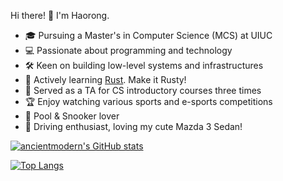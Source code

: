 Hi there! 👋 I'm Haorong.
- 🎓 Pursuing a Master's in Computer Science (MCS) at UIUC
- 💻 Passionate about programming and technology
- 🛠️ Keen on building low-level systems and infrastructures
- 🚀 Actively learning [Rust](https://github.com/rust-lang/rust). Make it Rusty!
- 🍎 Served as a TA for CS introductory courses three times
- 🏆 Enjoy watching various sports and e-sports competitions
- 🎱 Pool & Snooker lover
- 🚗 Driving enthusiast, loving my cute Mazda 3 Sedan!

[![ancientmodern's GitHub stats](https://github-readme-stats.vercel.app/api?username=ancientmodern&count_private=true&include_all_commits=true&role=OWNER,ORGANIZATION_MEMBER,COLLABORATOR&show_icons=true)](https://github.com/anuraghazra/github-readme-stats)

[![Top Langs](https://github-readme-stats.vercel.app/api/top-langs/?username=ancientmodern&hide=html,css,ejs,makefile,tex&layout=compact&langs_count=8)](https://github.com/anuraghazra/github-readme-stats)
